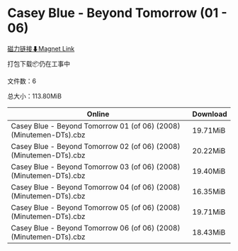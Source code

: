 # Casey Blue - Beyond Tomorrow (01 - 06)

[磁力链接⬇Magnet Link](magnet:?xt=urn:btih:74cc725474ce53f99eacd005ec3bb2b5ce128c35&dn=Casey%20Blue%20-%20Beyond%20Tomorrow%20%2801%20-%2006%29)

打包下载📦仍在工事中

文件数：6

总大小：113.80MiB

Online | Download
--- | ---
Casey Blue - Beyond Tomorrow 01 (of 06) (2008) (Minutemen-DTs).cbz | 19.71MiB
Casey Blue - Beyond Tomorrow 02 (of 06) (2008) (Minutemen-DTs).cbz | 20.22MiB
Casey Blue - Beyond Tomorrow 03 (of 06) (2008) (Minutemen-DTs).cbz | 19.40MiB
Casey Blue - Beyond Tomorrow 04 (of 06) (2008) (Minutemen-DTs).cbz | 16.35MiB
Casey Blue - Beyond Tomorrow 05 (of 06) (2008) (Minutemen-DTs).cbz | 19.71MiB
Casey Blue - Beyond Tomorrow 06 (of 06) (2008) (Minutemen-DTs).cbz | 18.43MiB